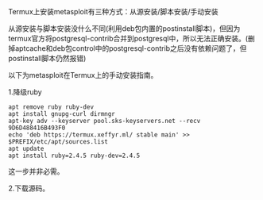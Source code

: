 Termux上安装metasploit有三种方式：从源安装/脚本安装/手动安装

从源安装与脚本安装没什么不同(利用deb包内置的postinstall脚本)，但因为termux官方将postgresql-contrib合并到postgresql中，所以无法正确安装。(删掉aptcache和deb包control中的postgresql-contrib之后没有依赖问题了，但postinstall脚本仍然报错)

以下为metasploit在Termux上的手动安装指南。

1.降级ruby

```shell
apt remove ruby ruby-dev
apt install gnupg-curl dirmngr
apt-key adv --keyserver pool.sks-keyservers.net --recv 9D6D488416B493F0
echo 'deb https://termux.xeffyr.ml/ stable main' >> $PREFIX/etc/apt/sources.list
apt update
apt install ruby=2.4.5 ruby-dev=2.4.5
```
这一步并非必需。

2.下载源码。